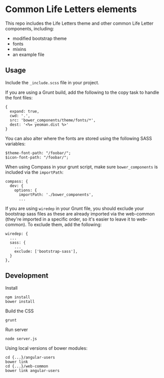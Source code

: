 # Common Life Letters elements

This repo includes the Life Letters theme and other common Life Letter components,
including:

- modified bootstrap theme
- fonts
- mixins
- an example file

## Usage

Include the `_include.scss` file in your project. 

If you are using a Grunt build, add the following to the copy
task to handle the font files:

    {
      expand: true,
      cwd: '.',
      src: 'bower_components/theme/fonts/*',
      dest: '<%= yeoman.dist %>'
    }


You can also alter where the fonts are stored using the following 
SASS variables:

    $theme-font-path: "/foobar/";
    $icon-font-path: "/foobar/";


When using Compass in your grunt script, make sure `bower_components`
is included via the `importPath`:

    compass: {
      dev: {
        options: {
          importPath: './bower_components',
          ...

If you are using `wiredep` in your Grunt file, you should exclude your bootstrap sass files as
these are already imported via the web-common (they're imported in a specific order, so it's
easier to leave it to web-common). To exclude them, add the
following:

    wiredep: {
      ...
      sass: {
        ...
        exclude: ['bootstrap-sass'],
      }
    },


## Development

Install

    npm install
    bower install

Build the CSS

    grunt

Run server

    node server.js

Using local versions of bower modules:

    cd {...}/angular-users
    bower link
    cd {...}/web-common
    bower link angular-users

